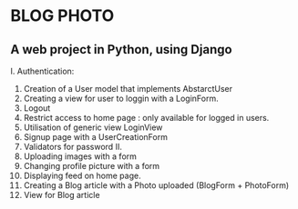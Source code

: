 # BLOG PHOTO #
## A web project in Python, using Django ##

I. Authentication:
  1. Creation of a User model that implements AbstarctUser
  2. Creating a view for user to loggin with a LoginForm.
  3. Logout
  4. Restrict access to home page : only available for logged in users.
  5. Utilisation of generic view LoginView
  6. Signup page with a UserCreationForm
  7. Validators for password
II. 
  1. Uploading images with a form
  2. Changing profile picture with a form
  3. Displaying feed on home page.
  4. Creating a Blog article with a Photo uploaded (BlogForm + PhotoForm)
  5. View for Blog article 
 
